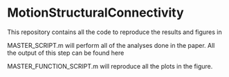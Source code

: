 # MotionStructuralConnectivity

This repository contains all the code to reproduce the results and figures in 

MASTER_SCRIPT.m will perform all of the analyses done in the paper. All the output of this step can be found here

MASTER_FUNCTION_SCRIPT.m will reproduce all the plots in the figure.
